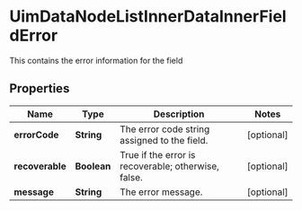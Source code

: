 

# UimDataNodeListInnerDataInnerFieldError

This contains the error information for the field

## Properties

| Name | Type | Description | Notes |
|------------ | ------------- | ------------- | -------------|
|**errorCode** | **String** | The error code string assigned to the field. |  [optional] |
|**recoverable** | **Boolean** | True if the error is recoverable; otherwise, false. |  [optional] |
|**message** | **String** | The error message. |  [optional] |



